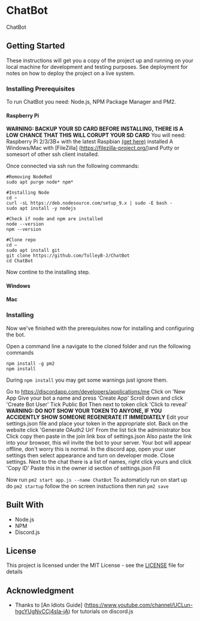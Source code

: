 # ChatBot

ChatBot

## Getting Started

These instructions will get you a copy of the project up and running on your local machine for development and testing purposes. See deployment for notes on how to deploy the project on a live system.

### Installing Prerequisites

To run ChatBot you need: Node.js, NPM Package Manager and PM2.

#### Raspberry Pi

**WARNING: BACKUP YOUR SD CARD BEFORE INSTALLING, THERE IS A LOW CHANCE THAT THIS WILL CORUPT YOUR SD CARD**
You will need:
Raspberry Pi 2/3/3B+ with the latest Raspbian [(get here)](https://www.raspberrypi.org/downloads/) installed
A Windows/Mac with [FileZilla] (https://filezilla-project.org/)and Putty or somesort of other ssh client installed.

Once connected via ssh run the following commands:
```
#Removing NodeRed
sudo apt purge node* npm*

#Installing Node
cd ~
curl -sL https://deb.nodesource.com/setup_9.x | sudo -E bash -
sudo apt install -y nodejs

#Check if node and npm are installed
node --version
npm --version

#Clone repo
cd ~
sudo apt install git
git clone https://github.com/TolleyB-J/ChatBot
cd ChatBot

```
Now contine to the installing step.

#### Windows

#### Mac

### Installing

Now we've finished with the prerequisites now for installing and configuring the bot.

Open a command line a navigate to the cloned folder and run the following commands
```
npm install -g pm2
npm install
```
During ```npm install``` you may get some warnings just ignore them.

Go to https://discordapp.com/developers/applications/me
Click on 'New App
Give your bot a name and press 'Create App'
Scroll down and click 'Create Bot User'
Tick Public Bot
Then next to token click 'Click to reveal' **WARNING: DO NOT SHOW YOUR TOKEN TO ANYONE, IF YOU ACCIDENTLY SHOW SOMEONE REGENERATE IT IMMEDIATELY**
Edit your settings.json file and place your token in the appropriate slot.
Back on the website click 'Generate OAuth2 Url'
From the list tick the administrator box
Click copy then paste in the join link box of settings.json
Also paste the link into your browser, this wil invite the bot to your server. Your bot will appear offline, don't worry this is normal.
In the discord app, open your user settings then select appearance and turn on developer mode.
Close settings.
Next to the chat there is a list of names, right click yours and click 'Copy ID'
Paste this in the owner id section of settings.json
Fill

Now run ```pm2 start app.js --name ChatBot```
To automaticly run on start up do ```pm2 startup``` follow the on screen instuctions then run ```pm2 save```


## Built With

* Node.js
* NPM
* Discord.js

## License

This project is licensed under the MIT License - see the [LICENSE](LICENSE) file for details

## Acknowledgment

* Thanks to [An Idiots Guide] (https://www.youtube.com/channel/UCLun-hgcYUgNvCCj4sIa-jA) for tutorials on discord.js

